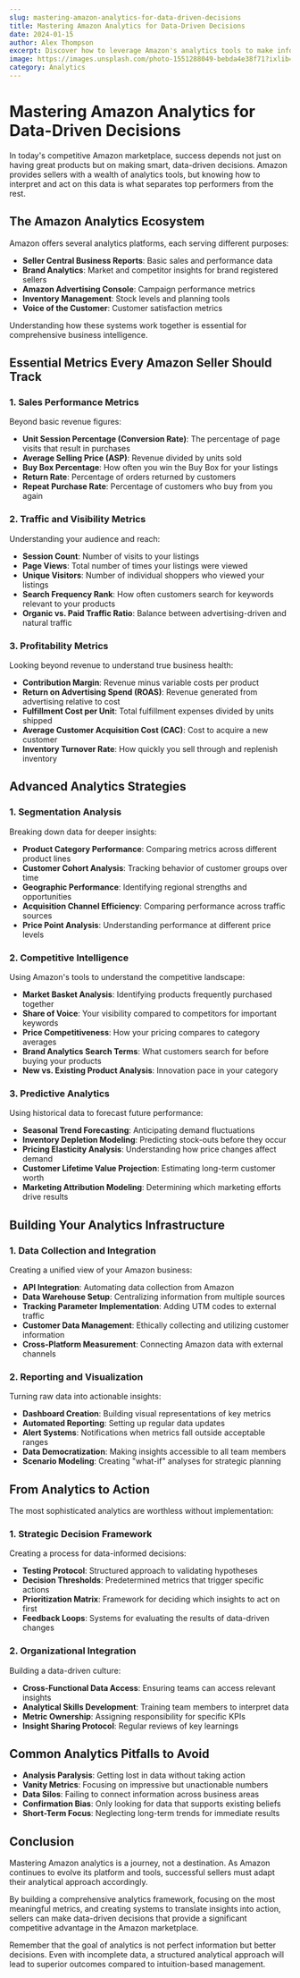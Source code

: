 ```yaml
---
slug: mastering-amazon-analytics-for-data-driven-decisions
title: Mastering Amazon Analytics for Data-Driven Decisions
date: 2024-01-15
author: Alex Thompson
excerpt: Discover how to leverage Amazon's analytics tools to make informed decisions that drive business growth.
image: https://images.unsplash.com/photo-1551288049-bebda4e38f71?ixlib=rb-4.0.3
category: Analytics
---
```


# Mastering Amazon Analytics for Data-Driven Decisions

In today's competitive Amazon marketplace, success depends not just on having great products but on making smart, data-driven decisions. Amazon provides sellers with a wealth of analytics tools, but knowing how to interpret and act on this data is what separates top performers from the rest.

## The Amazon Analytics Ecosystem

Amazon offers several analytics platforms, each serving different purposes:

- **Seller Central Business Reports**: Basic sales and performance data
- **Brand Analytics**: Market and competitor insights for brand registered sellers
- **Amazon Advertising Console**: Campaign performance metrics
- **Inventory Management**: Stock levels and planning tools
- **Voice of the Customer**: Customer satisfaction metrics

Understanding how these systems work together is essential for comprehensive business intelligence.

## Essential Metrics Every Amazon Seller Should Track

### 1. Sales Performance Metrics

Beyond basic revenue figures:

- **Unit Session Percentage (Conversion Rate)**: The percentage of page visits that result in purchases
- **Average Selling Price (ASP)**: Revenue divided by units sold
- **Buy Box Percentage**: How often you win the Buy Box for your listings
- **Return Rate**: Percentage of orders returned by customers
- **Repeat Purchase Rate**: Percentage of customers who buy from you again

### 2. Traffic and Visibility Metrics

Understanding your audience and reach:

- **Session Count**: Number of visits to your listings
- **Page Views**: Total number of times your listings were viewed
- **Unique Visitors**: Number of individual shoppers who viewed your listings
- **Search Frequency Rank**: How often customers search for keywords relevant to your products
- **Organic vs. Paid Traffic Ratio**: Balance between advertising-driven and natural traffic

### 3. Profitability Metrics

Looking beyond revenue to understand true business health:

- **Contribution Margin**: Revenue minus variable costs per product
- **Return on Advertising Spend (ROAS)**: Revenue generated from advertising relative to cost
- **Fulfillment Cost per Unit**: Total fulfillment expenses divided by units shipped
- **Average Customer Acquisition Cost (CAC)**: Cost to acquire a new customer
- **Inventory Turnover Rate**: How quickly you sell through and replenish inventory

## Advanced Analytics Strategies

### 1. Segmentation Analysis

Breaking down data for deeper insights:

- **Product Category Performance**: Comparing metrics across different product lines
- **Customer Cohort Analysis**: Tracking behavior of customer groups over time
- **Geographic Performance**: Identifying regional strengths and opportunities
- **Acquisition Channel Efficiency**: Comparing performance across traffic sources
- **Price Point Analysis**: Understanding performance at different price levels

### 2. Competitive Intelligence

Using Amazon's tools to understand the competitive landscape:

- **Market Basket Analysis**: Identifying products frequently purchased together
- **Share of Voice**: Your visibility compared to competitors for important keywords
- **Price Competitiveness**: How your pricing compares to category averages
- **Brand Analytics Search Terms**: What customers search for before buying your products
- **New vs. Existing Product Analysis**: Innovation pace in your category

### 3. Predictive Analytics

Using historical data to forecast future performance:

- **Seasonal Trend Forecasting**: Anticipating demand fluctuations
- **Inventory Depletion Modeling**: Predicting stock-outs before they occur
- **Pricing Elasticity Analysis**: Understanding how price changes affect demand
- **Customer Lifetime Value Projection**: Estimating long-term customer worth
- **Marketing Attribution Modeling**: Determining which marketing efforts drive results

## Building Your Analytics Infrastructure

### 1. Data Collection and Integration

Creating a unified view of your Amazon business:

- **API Integration**: Automating data collection from Amazon
- **Data Warehouse Setup**: Centralizing information from multiple sources
- **Tracking Parameter Implementation**: Adding UTM codes to external traffic
- **Customer Data Management**: Ethically collecting and utilizing customer information
- **Cross-Platform Measurement**: Connecting Amazon data with external channels

### 2. Reporting and Visualization

Turning raw data into actionable insights:

- **Dashboard Creation**: Building visual representations of key metrics
- **Automated Reporting**: Setting up regular data updates
- **Alert Systems**: Notifications when metrics fall outside acceptable ranges
- **Data Democratization**: Making insights accessible to all team members
- **Scenario Modeling**: Creating "what-if" analyses for strategic planning

## From Analytics to Action

The most sophisticated analytics are worthless without implementation:

### 1. Strategic Decision Framework

Creating a process for data-informed decisions:

- **Testing Protocol**: Structured approach to validating hypotheses
- **Decision Thresholds**: Predetermined metrics that trigger specific actions
- **Prioritization Matrix**: Framework for deciding which insights to act on first
- **Feedback Loops**: Systems for evaluating the results of data-driven changes

### 2. Organizational Integration

Building a data-driven culture:

- **Cross-Functional Data Access**: Ensuring teams can access relevant insights
- **Analytical Skills Development**: Training team members to interpret data
- **Metric Ownership**: Assigning responsibility for specific KPIs
- **Insight Sharing Protocol**: Regular reviews of key learnings

## Common Analytics Pitfalls to Avoid

- **Analysis Paralysis**: Getting lost in data without taking action
- **Vanity Metrics**: Focusing on impressive but unactionable numbers
- **Data Silos**: Failing to connect information across business areas
- **Confirmation Bias**: Only looking for data that supports existing beliefs
- **Short-Term Focus**: Neglecting long-term trends for immediate results

## Conclusion

Mastering Amazon analytics is a journey, not a destination. As Amazon continues to evolve its platform and tools, successful sellers must adapt their analytical approach accordingly.

By building a comprehensive analytics framework, focusing on the most meaningful metrics, and creating systems to translate insights into action, sellers can make data-driven decisions that provide a significant competitive advantage in the Amazon marketplace.

Remember that the goal of analytics is not perfect information but better decisions. Even with incomplete data, a structured analytical approach will lead to superior outcomes compared to intuition-based management.
